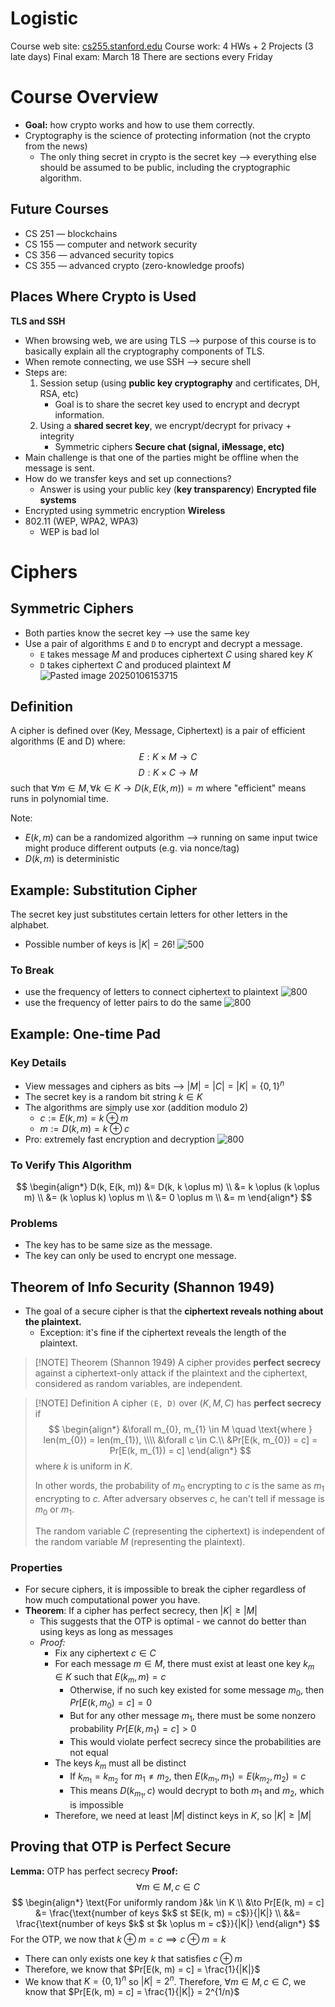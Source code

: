 # Logistic
Course web site: [cs255.stanford.edu](https://crypto.stanford.edu/~dabo/cs255/)
Course work: 4 HWs + 2 Projects (3 late days)
Final exam: March 18
There are sections every Friday
# Course Overview
- **Goal:** how crypto works and how to use them correctly.
- Cryptography is the science of protecting information (not the crypto from the news)
	- The only thing secret in crypto is the secret key ⟶ everything else should be assumed to be public, including the cryptographic algorithm.
## Future Courses
- CS 251 — blockchains
- CS 155 — computer and network security
- CS 356 — advanced security topics
- CS 355 — advanced crypto (zero-knowledge proofs)
## Places Where Crypto is Used
**TLS and SSH**
- When browsing web, we are using TLS ⟶ purpose of this course is to basically explain all the cryptography components of TLS.
- When remote connecting, we use SSH ⟶ secure shell
- Steps are:
	1. Session setup (using **public key cryptography** and certificates, DH, RSA, etc)
		- Goal is to share the secret key used to encrypt and decrypt information.
	2. Using a **shared secret key**, we encrypt/decrypt for privacy + integrity
		- Symmetric ciphers
**Secure chat (signal, iMessage, etc)**
- Main challenge is that one of the parties might be offline when the message is sent.
- How do we transfer keys and set up connections?
	- Answer is using your public key (**key transparency**)
**Encrypted file systems**
- Encrypted using symmetric encryption
**Wireless**
- 802.11 (WEP, WPA2, WPA3)
	- WEP is bad lol

# Ciphers
## Symmetric Ciphers
- Both parties know the secret key ⟶ use the same key
- Use a pair of algorithms `E` and `D` to encrypt and decrypt a message.
	- `E` takes message $M$ and produces ciphertext $C$ using shared key $K$
	- `D` takes ciphertext $C$ and produced plaintext $M$
![Pasted image 20250106153715](attachments/Pasted%20image%2020250106153715.png)
## Definition
A cipher is defined over (Key, Message, Ciphertext) is a pair of efficient algorithms (E and D) where:
$$
E: K \times M \to C
$$
$$
D: K \times C \to M
$$
such that $\forall m \in M, \forall k \in K\to D(k, E(k, m)) = m$ where "efficient" means runs in polynomial time.

Note:
- $E(k, m)$ can be a randomized algorithm ⟶ running on same input twice might produce different outputs (e.g. via nonce/tag)
- $D(k, m)$ is deterministic

## Example: Substitution Cipher
The secret key just substitutes certain letters for other letters in the alphabet.
- Possible number of keys is $|K| = 26!$
![500](attachments/Pasted%20image%2020250106153933.png)
### To Break
- use the frequency of letters to connect ciphertext to plaintext
![800](attachments/Pasted%20image%2020250106154340.png)
- use the frequency of letter pairs to do the same
![800](attachments/Pasted%20image%2020250106154335.png)

## Example: One-time Pad
### Key Details
- View messages and ciphers as bits ⟶ $|M| = |C| = |K| = \{0, 1\}^n$
- The secret key is a random bit string $k \in K$
- The algorithms are simply use xor (addition modulo 2)
	- $c := E(k, m) = k \oplus m$
	- $m := D(k, m) = k \oplus c$
- Pro: extremely fast encryption and decryption
![800](attachments/Pasted%20image%2020250106154608.png)
### To Verify This Algorithm
$$
\begin{align*}
D(k, E(k, m)) &= D(k, k \oplus m) \\
&= k \oplus (k \oplus m) \\
&= (k \oplus k) \oplus m \\
&= 0 \oplus m \\
&= m
\end{align*}
$$
### Problems
- The key has to be same size as the message.
- The key can only be used to encrypt one message.

## Theorem of Info Security (Shannon 1949)
- The goal of a secure cipher is that the **ciphertext reveals nothing about the plaintext.**
	- Exception: it's fine if the ciphertext reveals the length of the plaintext.

> [!NOTE] Theorem (Shannon 1949)
> A cipher provides **perfect secrecy** against a ciphertext-only attack if the plaintext and the ciphertext, considered as random variables, are independent.

> [!NOTE] Definition
> A cipher `(E, D)` over $(K, M, C)$ has **perfect secrecy** if
> $$
> \begin{align*}
> &\forall m_{0}, m_{1} \in M \quad \text{where } len(m_{0}) = len(m_{1}), \\\\
> &\forall c \in C.\\
> &Pr[E(k, m_{0}) = c] = Pr[E(k, m_{1}) = c]
> \end{align*}
> $$
> where $k$ is uniform in $K$.
>
> In other words, the probability of $m_0$ encrypting to $c$ is the same as $m_1$ encrypting to $c$.  After adversary observes $c$, he can't tell if message is $m_0$ or $m_1$.
>
> The random variable $C$ (representing the ciphertext) is independent of the random variable $M$ (representing the plaintext).

### Properties
- For secure ciphers, it is impossible to break the cipher regardless of how much computational power you have.
- **Theorem**: If a cipher has perfect secrecy, then $|K| \geq |M|$
	- This suggests that the OTP is optimal - we cannot do better than using keys as long as messages
	- *Proof:*
		- Fix any ciphertext $c \in C$
		- For each message $m \in M$, there must exist at least one key $k_m \in K$ such that $E(k_m, m) = c$
			- Otherwise, if no such key existed for some message $m_0$, then $Pr[E(k, m_0) = c] = 0$ 
			- But for any other message $m_1$, there must be some nonzero probability $Pr[E(k, m_1) = c] > 0$
			- This would violate perfect secrecy since the probabilities are not equal
		- The keys $k_m$ must all be distinct
			- If $k_{m_1} = k_{m_2}$ for $m_1 \neq m_2$, then $E(k_{m_1}, m_1) = E(k_{m_2}, m_2) = c$
			- This means $D(k_{m_1}, c)$ would decrypt to both $m_1$ and $m_2$, which is impossible
		- Therefore, we need at least $|M|$ distinct keys in $K$, so $|K| \geq |M|$

## Proving that OTP is Perfect Secure
**Lemma:** OTP has perfect secrecy
**Proof:**
$$
\forall m \in M, c \in C
$$
$$
\begin{align*}
\text{For uniformly random }&k \in K \\
&\to Pr[E(k, m) = c] &= \frac{\text{number of keys $k$ st $E(k, m) = c$}}{|K|} \\
&&= \frac{\text{number of keys $k$ st $k \oplus m = c$}}{|K|}
\end{align*}
$$
For the OTP, we now that $k\oplus m =c \implies c \oplus m = k$
- There can only exists one key $k$ that satisfies $c \oplus m$
- Therefore, we know that $Pr[E(k, m) = c] = \frac{1}{|K|}$
- We know that $K = \{0, 1\}^n$ so $|K| = 2^n$.
Therefore, $\forall m \in M, c \in C$, we know that $Pr[E(k, m) = c] = \frac{1}{|K|} = 2^{1/n}$
